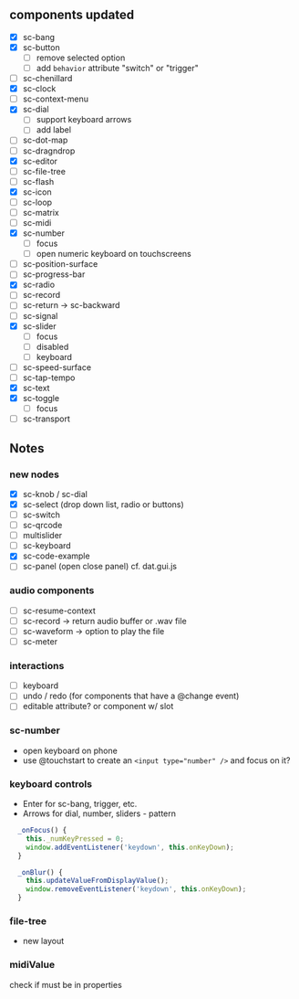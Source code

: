 ## components updated

- [x] sc-bang
- [x] sc-button
  + [ ] remove selected option
  + [ ] add `behavior` attribute "switch" or "trigger"
- [ ] sc-chenillard
- [x] sc-clock
- [ ] sc-context-menu
- [x] sc-dial
  + [ ] support keyboard arrows
  + [ ] add label
- [ ] sc-dot-map
- [ ] sc-dragndrop
- [x] sc-editor
- [ ] sc-file-tree
- [ ] sc-flash
- [x] sc-icon
- [ ] sc-loop
- [ ] sc-matrix
- [ ] sc-midi
- [x] sc-number
  + [ ] focus
  + [ ] open numeric keyboard on touchscreens
- [ ] sc-position-surface
- [ ] sc-progress-bar
- [x] sc-radio
- [ ] sc-record
- [ ] sc-return -> sc-backward
- [ ] sc-signal
- [x] sc-slider 
  + [ ] focus
  + [ ] disabled
  + [ ] keyboard
- [ ] sc-speed-surface
- [ ] sc-tap-tempo
- [x] sc-text
- [x] sc-toggle
  + [ ] focus
- [ ] sc-transport

## Notes

### new nodes

- [x] sc-knob / sc-dial
- [x] sc-select (drop down list, radio or buttons)
- [ ] sc-switch
- [ ] sc-qrcode
- [ ] multislider
- [ ] sc-keyboard
- [x] sc-code-example
- [ ] sc-panel (open close panel) cf. dat.gui.js

### audio components
- [ ] sc-resume-context
- [ ] sc-record -> return audio buffer or .wav file
- [ ] sc-waveform -> option to play the file
- [ ] sc-meter

### interactions

- [ ] keyboard
- [ ] undo / redo (for components that have a @change event)
- [ ] editable attribute? or component w/ slot

### sc-number

- open keyboard on phone
- use @touchstart to create an `<input type="number" />` and focus on it?

### keyboard controls

- Enter for sc-bang, trigger, etc.
- Arrows for dial, number, sliders - pattern

```js
  _onFocus() {
    this._numKeyPressed = 0;
    window.addEventListener('keydown', this.onKeyDown);
  }

  _onBlur() {
    this.updateValueFromDisplayValue();
    window.removeEventListener('keydown', this.onKeyDown);
  }
```

### file-tree

- new layout

### midiValue

check if must be in properties
